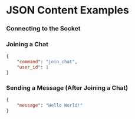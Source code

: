 # JSON Content Examples


### Connecting to the Socket 


### Joining a Chat
```json
{
    "command": "join_chat",
    "user_id": 1
}
```

### Sending a Message (After Joining a Chat)
```json
{
    "message": "Hello World!"
}
```



